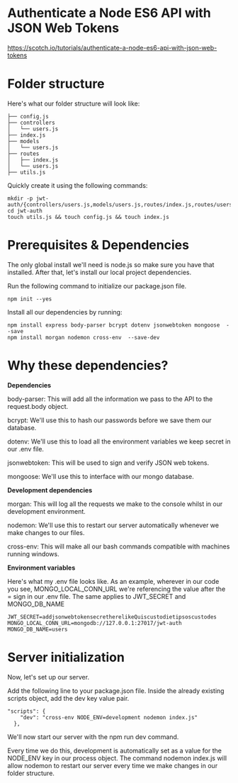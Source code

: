 # Authenticate a Node ES6 API with JSON Web Tokens

https://scotch.io/tutorials/authenticate-a-node-es6-api-with-json-web-tokens

# Folder structure
Here's what our folder structure will look like:
```
├── config.js
├── controllers
│   └── users.js
├── index.js
├── models
│   └── users.js
├── routes
│   ├── index.js
│   └── users.js
├── utils.js
```
Quickly create it using the following commands:
```
mkdir -p jwt-auth/{controllers/users.js,models/users.js,routes/index.js,routes/users.js}
cd jwt-auth
touch utils.js && touch config.js && touch index.js
```

# Prerequisites & Dependencies

The only global install we'll need is node.js so make sure you have that installed. After that, let's install our local project dependencies.

Run the following command to initialize our package.json file.
```
npm init --yes
```
Install all our dependencies by running:
```
npm install express body-parser bcrypt dotenv jsonwebtoken mongoose  --save
npm install morgan nodemon cross-env  --save-dev
```

# Why these dependencies?

**Dependencies**

body-parser: This will add all the information we pass to the API to the request.body object.

bcrypt: We'll use this to hash our passwords before we save them our database.

dotenv: We'll use this to load all the environment variables we keep secret in our .env file.

jsonwebtoken: This will be used to sign and verify JSON web tokens.

mongoose: We'll use this to interface with our mongo database.

**Development dependencies**

morgan: This will log all the requests we make to the console whilst in our development environment.

nodemon: We'll use this to restart our server automatically whenever we make changes to our files. 

cross-env: This will make all our bash commands compatible with machines running windows.

**Environment variables**

Here's what my .env file looks like. As an example, wherever in our code you see, MONGO_LOCAL_CONN_URL we're referencing the value after the = sign in our .env file. The same applies to JWT_SECRET and MONGO_DB_NAME
```
JWT_SECRET=addjsonwebtokensecretherelikeQuiscustodietipsoscustodes
MONGO_LOCAL_CONN_URL=mongodb://127.0.0.1:27017/jwt-auth
MONGO_DB_NAME=users
```

# Server initialization

Now, let's set up our server.

Add the following line to your package.json file.
Inside the already existing scripts object, add the dev key value pair.
```
"scripts": {
    "dev": "cross-env NODE_ENV=development nodemon index.js"
  },
```

We'll now start our server with the npm run dev command.

Every time we do this, development is automatically set as a value for the NODE_ENV key in our process object. The command nodemon index.js will allow nodemon to restart our server every time we make changes in our folder structure.

